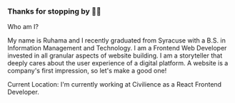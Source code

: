 ### Thanks for stopping by 🤸‍♀️

Who am I?

My name is Ruhama and I recently graduated from Syracuse with a B.S. in Information Management and Technology. I am a Frontend Web Developer invested in all granular aspects of website building. I am a storyteller that deeply cares about the user experience of a digital platform. A website is a company's first impression, so let's make a good one!

Current Location: 
I'm currently working at Civilience as a React Frontend Developer.

<!--
**ruhamasahle/ruhamasahle** is a ✨ _special_ ✨ repository because its `README.md` (this file) appears on your GitHub profile.

Here are some ideas to get you started:

- 🔭 I’m currently working on ...
- 🌱 I’m currently learning ...
- 👯 I’m looking to collaborate on ...
- 🤔 I’m looking for help with ...
- 💬 Ask me about ...
- 📫 How to reach me: ...
- 😄 Pronouns: ...
- ⚡ Fun fact: ...
-->
